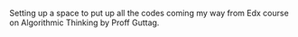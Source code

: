 Setting up a space to put up all the codes coming my way from Edx course on Algorithmic Thinking by Proff Guttag.
